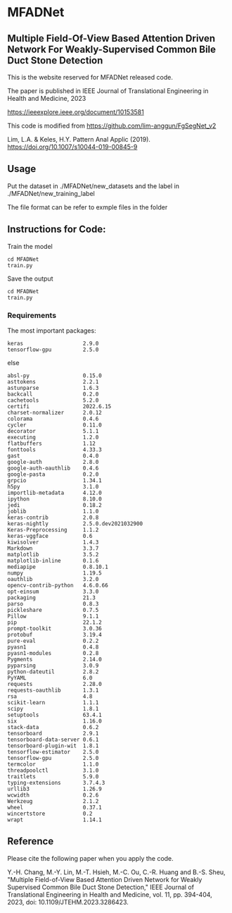 
# MFADNet

## Multiple Field-Of-View Based Attention Driven Network For Weakly-Supervised Common Bile Duct Stone Detection

This is the website reserved for MFADNet released code.

The paper is published in IEEE Journal of Translational Engineering in Health and Medicine, 2023

https://ieeexplore.ieee.org/document/10153581

This code is modified from https://github.com/lim-anggun/FgSegNet_v2

Lim, L.A. & Keles, H.Y. Pattern Anal Applic (2019). https://doi.org/10.1007/s10044-019-00845-9

## Usage

Put the dataset in ./MFADNet/new_datasets and the label in ./MFADNet/new_training_label

The file format can be refer to exmple files in the folder

## Instructions for Code:

Train the model
```
cd MFADNet
train.py
```
Save the output
```
cd MFADNet
train.py
```


### Requirements
The most important packages:
```
keras                   2.9.0
tensorflow-gpu          2.5.0
```
else
```
absl-py                 0.15.0
asttokens               2.2.1
astunparse              1.6.3
backcall                0.2.0
cachetools              5.2.0
certifi                 2022.6.15
charset-normalizer      2.0.12
colorama                0.4.6
cycler                  0.11.0
decorator               5.1.1
executing               1.2.0
flatbuffers             1.12
fonttools               4.33.3
gast                    0.4.0
google-auth             2.8.0
google-auth-oauthlib    0.4.6
google-pasta            0.2.0
grpcio                  1.34.1
h5py                    3.1.0
importlib-metadata      4.12.0
ipython                 8.10.0
jedi                    0.18.2
joblib                  1.1.0
keras-contrib           2.0.8
keras-nightly           2.5.0.dev2021032900
Keras-Preprocessing     1.1.2
keras-vggface           0.6
kiwisolver              1.4.3
Markdown                3.3.7
matplotlib              3.5.2
matplotlib-inline       0.1.6
mediapipe               0.8.10.1
numpy                   1.19.5
oauthlib                3.2.0
opencv-contrib-python   4.6.0.66
opt-einsum              3.3.0
packaging               21.3
parso                   0.8.3
pickleshare             0.7.5
Pillow                  9.1.1
pip                     22.1.2
prompt-toolkit          3.0.36
protobuf                3.19.4
pure-eval               0.2.2
pyasn1                  0.4.8
pyasn1-modules          0.2.8
Pygments                2.14.0
pyparsing               3.0.9
python-dateutil         2.8.2
PyYAML                  6.0
requests                2.28.0
requests-oauthlib       1.3.1
rsa                     4.8
scikit-learn            1.1.1
scipy                   1.8.1
setuptools              63.4.1
six                     1.16.0
stack-data              0.6.2
tensorboard             2.9.1
tensorboard-data-server 0.6.1
tensorboard-plugin-wit  1.8.1
tensorflow-estimator    2.5.0
tensorflow-gpu          2.5.0
termcolor               1.1.0
threadpoolctl           3.1.0
traitlets               5.9.0
typing-extensions       3.7.4.3
urllib3                 1.26.9
wcwidth                 0.2.6
Werkzeug                2.1.2
wheel                   0.37.1
wincertstore            0.2
wrapt                   1.14.1
```

## Reference 

Please cite the following paper when you apply the code. 

Y.-H. Chang, M.-Y. Lin, M.-T. Hsieh, M.-C. Ou, C.-R. Huang and B.-S. Sheu, "Multiple Field-of-View Based Attention Driven Network for Weakly Supervised Common Bile Duct Stone Detection," IEEE Journal of Translational Engineering in Health and Medicine, vol. 11, pp. 394-404, 2023, doi: 10.1109/JTEHM.2023.3286423.

